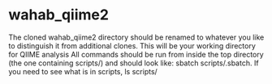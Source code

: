 # wahab_qiime2
The cloned wahab_qiime2 directory should be renamed to whatever you like to distinguish it from additional clones. This will be your working directory for QIIME analysis
All commands should be run from inside the top directory (the one containing scripts/) and should look like: sbatch scripts/<whatever>.sbatch.
If you need to see what is in scripts, ls scripts/
 
